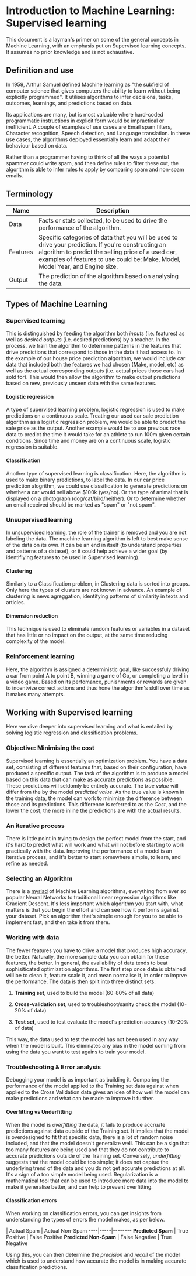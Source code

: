# Introduction to Machine Learning: Supervised learning
This document is a layman's primer on some of the general concepts in
Machine Learning, with an emphasis put on Supervised learning concepts. It
assumes no prior knowledge and is not exhaustive.

## Definition and use 
In 1959, Arthur Samuel defined Machine learning as "the subfield of computer science that gives computers the ability to learn without being explicitly programmed". It utilises algorithms to infer decisions, tasks, outcomes, learnings, and predictions based on data.

Its applications are many, but is most valuable where hard-coded programmatic instructions in explicit form would be impractical or inefficient. A couple of examples of use cases are Email spam filters, Character recognition, Speech detection, and Language translation. In these use cases, the algorithms deployed essentially learn and adapt their behaviour based on data. 

Rather than a programmer having to think of all the ways a potential spammer could write spam, and then define rules to filter these out, the algorithm is able to infer rules to apply by comparing spam and non-spam emails. 

## Terminology

Name | Description
-----|--------
Data | Facts or stats collected, to be used to drive the performance of the algorithm. 
Features | Specific categories of data that you will be used to drive your prediction. If you're constructing an algorithm to predict the selling price of a used car, examples of features to use could be: Make, Model, Model Year, and Engine size.
Output | The prediction of the algorithm based on analysing the data.|

## Types of Machine Learning
### Supervised learning
This is distinguished by feeding the algorithm both _inputs_ (i.e. features) as well as _desired outputs_ (i.e. desired  predictions) by a teacher. In the process, we train the algorithm to determine patterns in the features that drive predictions that correspond to those in the data it had access to. In the example of our house price prediction algorithm, we would include car data that included both the features we had chosen (Make, model, etc) as well as the actual corresponding outputs (i.e. actual prices those cars had sold for). This would then allow the algorithm to make output predictions based on new, previously unseen data with the same features.

#### Logistic regression
A type of supervised learning problem, logistic regression is used to make predictions on a continuous scale. Treating our used car sale prediction algorithm as a logistic regression problem, we would be able to predict the sale price as the output. Another example would be to use previous race data to predict the time it would take for an athlete to run 100m given certain conditions. Since time and money are on a continuous scale, logistic regression is suitable.   
#### Classification
Another type of supervised learning is classification. Here, the algorithm is used to make binary predictions, to label the data. In our car price prediction alogrithm, we could use classification to generate predictions on whether a car would sell above $100k (yes/no). Or the type of animal that is displayed on a photograph (dog/cat/bird/neither). Or to determine whether an email received should be marked as "spam" or "not spam".
### Unsupervised learning
In unsupervised learning, the role of the trainer is removed and you are not labeling the data. The machine learning algorithm is left to best make sense of the data on its own. It can be an end in itself (to understand properties and patterns of a dataset), or it could help achieve a wider goal (by identifiying features to be used in Supervised learning). 
#### Clustering
Similarly to a Classification problem, in Clustering data is sorted into groups. Only here the types of clusters are not known in advance. An example of clustering is news agreggation, identifying patterns of similarity in texts and articles.  
#### Dimension reduction
This technique is used to eliminate random features or variables in a dataset that has little or no impact on the output, at the same time reducing complexity of the model. 
### Reinforcement learning
Here, the algorithm is assigned a deterministic goal, like successfuly driving a car from point A to point B, winning a game of Go, or completing a level in a video game. Based on its perfomance, punishments or rewards are given to incentvize correct actions and thus hone the algorithm's skill over time as it makes many attempts.
## Working with Supervised learning
Here we dive deeper into supervised learning and what is entailed by solving logistic regression and classification problems. 
### Objective: Minimising the cost
Supervised learning is essentially an optimization problem. You have a data set, consisting of different features that, based on their configuration, have produced a specific output. The task of the algorithm is to produce a model based on this data that can make as accurate predictions as possible. These predictions will seldomly be entirely accurate. The _true value_ will differ from the by the model _predicted value_. As the true value is known in the training data, the model can work to minimize the difference between those and its predictions. This difference is referred to as the _Cost_, and the lower the cost, the more inline the predictions are with the actual results.
### An iterative process
There is little point in trying to design the perfect model from the start, and it's hard to predict what will work and what will not before starting to work practically with the data. Improving the performance of a model is an iterative process, and it's better to start somewhere simple, to learn, and refine as needed.
### Selecting an Algorithm
There is a [myriad](https://en.wikipedia.org/wiki/Machine_learning#Approaches) of Machine Learning algorithms, everything from ever so popular Neural Networks to traditional linear regression algorithms like Gradient Descent. It's less important which algorithm you start with, what matters is that you begin the effort and can see how it performs against your dataset. Pick an algorithm that's simple enough for you to be able to implement fast, and then take it from there.
### Working with data 
The fewer features you have to drive a model that produces high accuracy, the better. Naturally, the more sample data you can obtain for these features, the better. In general, the availability of data tends to beat sophisiticated optimization algorithms. The first step once data is obtained will be to clean it, feature scale it, and mean normalise it, in order to imprve the performance. The data is then split into three distinct sets:

1. **Training set**, used to build the model (60-80% of all data)

1. **Cross-validation set**, used to troubleshoot/sanity check the model (10-20% of data)

1. **Test set**, used to test evaluate the model's prediction accuracy (10-20% of data)

This way, the data used to test the model has not been used in any way when the model is built. This eliminates any bias in the model coming from using the data you want to test agains to train your model.

### Troubleshooting & Error analysis
Debugging your model is as important as building it. Comparing the performance of the model applied to the Training set data against when applied to the Cross Validation data gives an idea of how well the model can make predictions and what can be made to improve it further.
#### Overfitting vs Underfitting
When the model is _overfitting_ the data, it fails to produce accruate predictions against data outside of the Training set. It implies that the model is overdesigned to fit that specific data, there is a lot of random noise included, and that the model doesn't generalize well. This can be a sign that too many features are being used and that they do not contribute to accurate predictions outside of the Training set. Conversely, _underfitting_ suggests that the model could be too simple; it does not captue the underlying trend of the data and you do not get accurate predictions at all. It's a sign of a too simple model being used.
Regularization is a mathematical tool that can be used to introduce more data into the model to make it generalise better, and can help to prevent overfitting. 
#### Classification errors
When working on classification errors, you can get insights from understanding the types of errors the model makes, as per below.

 | Actual Spam | Actual Non-Spam
----|-----|--------
**Predicted Spam** | True Positive | False Positive 
**Predicted Non-Spam** | False Negative | True Negative

Using this, you can then determine the _precision_ and _recall_ of the model which is used to understand how accurate the model is in making accurate classification predictions.
